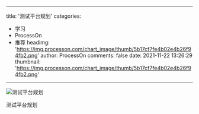 
---
title: '测试平台规划'
categories: 
 - 学习
 - ProcessOn
 - 推荐
headimg: 'https://img.processon.com/chart_image/thumb/5b17cf7fe4b02e4b26f94fb2.png'
author: ProcessOn
comments: false
date: 2021-11-22 13:26:29
thumbnail: 'https://img.processon.com/chart_image/thumb/5b17cf7fe4b02e4b26f94fb2.png'
---

<div>   
<img class="thumb" alt="测试平台规划" src="https://img.processon.com/chart_image/thumb/5b17cf7fe4b02e4b26f94fb2.png" referrerpolicy="no-referrer">
<p>测试平台规划</p>  
</div>
            